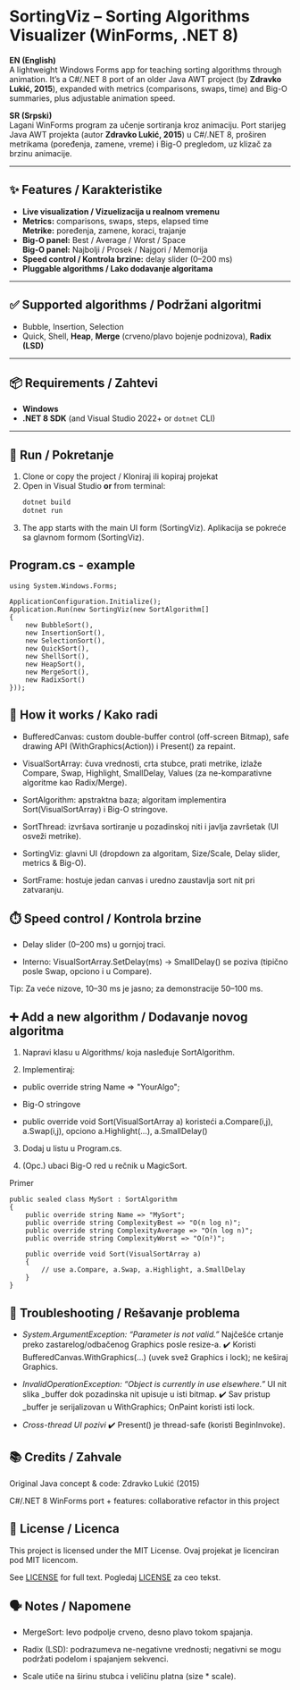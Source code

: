 # SortingViz – Sorting Algorithms Visualizer (WinForms, .NET 8)

**EN (English)**  
A lightweight Windows Forms app for teaching sorting algorithms through animation. It’s a C#/.NET 8 port of an older Java AWT project (by **Zdravko Lukić, 2015**), expanded with metrics (comparisons, swaps, time) and Big-O summaries, plus adjustable animation speed.

**SR (Srpski)**  
Lagani WinForms program za učenje sortiranja kroz animaciju. Port starijeg Java AWT projekta (autor **Zdravko Lukić, 2015**) u C#/.NET 8, proširen metrikama (poređenja, zamene, vreme) i Big-O pregledom, uz klizač za brzinu animacije.

---

## ✨ Features / Karakteristike

- **Live visualization / Vizuelizacija u realnom vremenu**
- **Metrics:** comparisons, swaps, steps, elapsed time  
  **Metrike:** poređenja, zamene, koraci, trajanje
- **Big-O panel:** Best / Average / Worst / Space  
  **Big-O panel:** Najbolji / Prosek / Najgori / Memorija
- **Speed control / Kontrola brzine:** delay slider (0–200 ms)
- **Pluggable algorithms / Lako dodavanje algoritama**

---

## ✅ Supported algorithms / Podržani algoritmi

- Bubble, Insertion, Selection  
- Quick, Shell, **Heap**, **Merge** (crveno/plavo bojenje podnizova), **Radix (LSD)**

---

## 📦 Requirements / Zahtevi

- **Windows**
- **.NET 8 SDK** (and Visual Studio 2022+ or `dotnet` CLI)

---

## 🚀 Run / Pokretanje

1) Clone or copy the project / Kloniraj ili kopiraj projekat  
2) Open in Visual Studio **or** from terminal:  
   ```bash
   dotnet build
   dotnet run
   ```
3) The app starts with the main UI form (SortingViz).
   Aplikacija se pokreće sa glavnom formom (SortingViz).

## Program.cs - example

```
using System.Windows.Forms;

ApplicationConfiguration.Initialize();
Application.Run(new SortingViz(new SortAlgorithm[]
{
    new BubbleSort(),
    new InsertionSort(),
    new SelectionSort(),
    new QuickSort(),
    new ShellSort(),
    new HeapSort(),
    new MergeSort(),
    new RadixSort()
}));
```

## 🧠 How it works / Kako radi

- BufferedCanvas: custom double-buffer control (off-screen Bitmap), safe drawing API (WithGraphics(Action<Graphics>)) i Present() za repaint.

- VisualSortArray: čuva vrednosti, crta stubce, prati metrike, izlaže Compare, Swap, Highlight, SmallDelay, Values (za ne-komparativne algoritme kao Radix/Merge).

- SortAlgorithm: apstraktna baza; algoritam implementira Sort(VisualSortArray) i Big-O stringove.

- SortThread: izvršava sortiranje u pozadinskoj niti i javlja završetak (UI osveži metrike).

- SortingViz: glavni UI (dropdown za algoritam, Size/Scale, Delay slider, metrics & Big-O).

- SortFrame: hostuje jedan canvas i uredno zaustavlja sort nit pri zatvaranju.

## ⏱️ Speed control / Kontrola brzine

- Delay slider (0–200 ms) u gornjoj traci.

- Interno: VisualSortArray.SetDelay(ms) → SmallDelay() se poziva (tipično posle Swap, opciono i u Compare).

Tip: Za veće nizove, 10–30 ms je jasno; za demonstracije 50–100 ms.

## ➕ Add a new algorithm / Dodavanje novog algoritma

1) Napravi klasu u Algorithms/ koja nasleđuje SortAlgorithm.

2) Implementiraj:

- public override string Name => "YourAlgo";

- Big-O stringove

- public override void Sort(VisualSortArray a) koristeći a.Compare(i,j), a.Swap(i,j), opciono a.Highlight(...), a.SmallDelay()

3) Dodaj u listu u Program.cs.

4) (Opc.) ubaci Big-O red u rečnik u MagicSort.

Primer
```
public sealed class MySort : SortAlgorithm
{
    public override string Name => "MySort";
    public override string ComplexityBest => "O(n log n)";
    public override string ComplexityAverage => "O(n log n)";
    public override string ComplexityWorst => "O(n²)";

    public override void Sort(VisualSortArray a)
    {
        // use a.Compare, a.Swap, a.Highlight, a.SmallDelay
    }
}
```

## 🔧 Troubleshooting / Rešavanje problema

 - *System.ArgumentException: “Parameter is not valid.”*
Najčešće crtanje preko zastarelog/odbačenog Graphics posle resize-a.
✔️ Koristi BufferedCanvas.WithGraphics(...) (uvek svež Graphics i lock); ne keširaj Graphics.

- *InvalidOperationException: “Object is currently in use elsewhere.”*
UI nit slika _buffer dok pozadinska nit upisuje u isti bitmap.
✔️ Sav pristup _buffer je serijalizovan u WithGraphics; OnPaint koristi isti lock.

- *Cross-thread UI pozivi*
✔️ Present() je thread-safe (koristi BeginInvoke).

## 📚 Credits / Zahvale

Original Java concept & code: Zdravko Lukić (2015)

C#/.NET 8 WinForms port + features: collaborative refactor in this project

## 📄 License / Licenca

This project is licensed under the MIT License.
Ovaj projekat je licenciran pod MIT licencom.

See [LICENSE](https://github.com/zdrave08/SortingViz/blob/master/LICENSE.txt) for full text.
Pogledaj [LICENSE](https://github.com/zdrave08/SortingViz/blob/master/LICENSE.txt) za ceo tekst.

## 🗣️ Notes / Napomene

- MergeSort: levo podpolje crveno, desno plavo tokom spajanja.

- Radix (LSD): podrazumeva ne-negativne vrednosti; negativni se mogu podržati podelom i spajanjem sekvenci.

- Scale utiče na širinu stubca i veličinu platna (size * scale).
